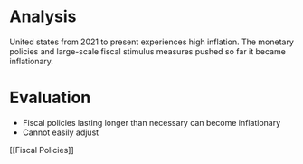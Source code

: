# Analysis 
United states from 2021 to present experiences high inflation. The monetary policies and large-scale fiscal stimulus measures pushed so far it became inflationary.
# Evaluation
- Fiscal policies lasting longer than necessary can become inflationary
- Cannot easily adjust

[[Fiscal Policies]]